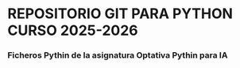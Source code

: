 # REPOSITORIO GIT PARA PYTHON CURSO 2025-2026

### Ficheros Pythin de la asignatura Optativa Pythin para IA